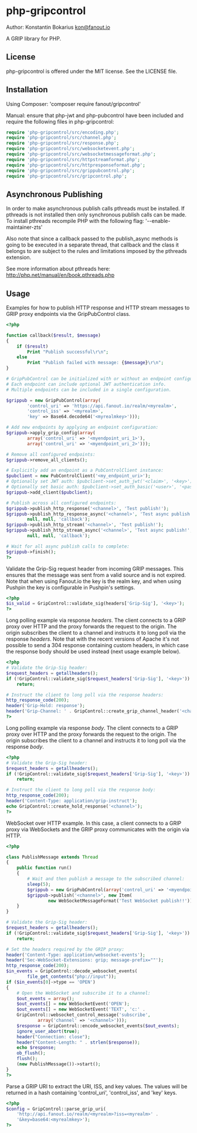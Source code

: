 php-gripcontrol
================

Author: Konstantin Bokarius <kon@fanout.io>

A GRIP library for PHP.

License
-------

php-gripcontrol is offered under the MIT license. See the LICENSE file.

Installation
------------

Using Composer: 'composer require fanout/gripcontrol' 

Manual: ensure that php-jwt and php-pubcontrol have been included and require the following files in php-gripcontrol:

```PHP
require 'php-gripcontrol/src/encoding.php';
require 'php-gripcontrol/src/channel.php';
require 'php-gripcontrol/src/response.php';
require 'php-gripcontrol/src/websocketevent.php';
require 'php-gripcontrol/src/websocketmessageformat.php';
require 'php-gripcontrol/src/httpstreamformat.php';
require 'php-gripcontrol/src/httpresponseformat.php';
require 'php-gripcontrol/src/grippubcontrol.php';
require 'php-gripcontrol/src/gripcontrol.php';
```

Asynchronous Publishing
-----------------------

In order to make asynchronous publish calls pthreads must be installed. If pthreads is not installed then only synchronous publish calls can be made. To install pthreads recompile PHP with the following flag: '--enable-maintainer-zts'

Also note that since a callback passed to the publish_async methods is going to be executed in a separate thread, that callback and the class it belongs to are subject to the rules and limitations imposed by the pthreads extension.

See more information about pthreads here: http://php.net/manual/en/book.pthreads.php

Usage
-----

Examples for how to publish HTTP response and HTTP stream messages to GRIP proxy endpoints via the GripPubControl class.

```PHP
<?php

function callback($result, $message)
{
    if ($result)
        Print "Publish successful\r\n";
    else
        Print "Publish failed with message: {$message}\r\n";
}

# GripPubControl can be initialized with or without an endpoint configuration.
# Each endpoint can include optional JWT authentication info.
# Multiple endpoints can be included in a single configuration.

$grippub = new GripPubControl(array(
        'control_uri' => 'https://api.fanout.io/realm/<myrealm>',
        'control_iss' => '<myrealm>',
        'key' => Base64.decode64('<myrealmkey>')));

# Add new endpoints by applying an endpoint configuration:
$grippub->apply_grip_config(array(
        array('control_uri' => '<myendpoint_uri_1>'), 
        array('control_uri' => '<myendpoint_uri_2>')));

# Remove all configured endpoints:
$grippub->remove_all_clients();

# Explicitly add an endpoint as a PubControlClient instance:
$pubclient = new PubControlClient('<my_endpoint_uri>');
# Optionally set JWT auth: $pubclient->set_auth_jwt('<claim>', '<key>')
# Optionally set basic auth: $pubclient->set_auth_basic('<user>', '<password>')
$grippub->add_client($pubclient);

# Publish across all configured endpoints:
$grippub->publish_http_response('<channel>', 'Test publish!');
$grippub->publish_http_response_async('<channel>', 'Test async publish!',
        null, null, 'callback');
$grippub->publish_http_stream('<channel>', 'Test publish!');
$grippub->publish_http_stream_async('<channel>', 'Test async publish!',
        null, null, 'callback');

# Wait for all async publish calls to complete:
$grippub->finish();
?>
```

Validate the Grip-Sig request header from incoming GRIP messages. This ensures that the message was sent from a valid source and is not expired. Note that when using Fanout.io the key is the realm key, and when using Pushpin the key is configurable in Pushpin's settings.

```PHP
<?php
$is_valid = GripControl::validate_sig(headers['Grip-Sig'], '<key>');
?>
```

Long polling example via response _headers_. The client connects to a GRIP proxy over HTTP and the proxy forwards the request to the origin. The origin subscribes the client to a channel and instructs it to long poll via the response _headers_. Note that with the recent versions of Apache it's not possible to send a 304 response containing custom headers, in which case the response body should be used instead (next usage example below).

```PHP
<?php
# Validate the Grip-Sig header:
$request_headers = getallheaders();
if (!GripControl::validate_sig($request_headers['Grip-Sig'], '<key>'))
    return;

# Instruct the client to long poll via the response headers:
http_response_code(200);
header('Grip-Hold: response');
header('Grip-Channel: ' . GripControl::create_grip_channel_header('<channel>'));
?>
```

Long polling example via response _body_. The client connects to a GRIP proxy over HTTP and the proxy forwards the request to the origin. The origin subscribes the client to a channel and instructs it to long poll via the response _body_.

```PHP
<?php
# Validate the Grip-Sig header:
$request_headers = getallheaders();
if (!GripControl::validate_sig($request_headers['Grip-Sig'], '<key>'))
    return;

# Instruct the client to long poll via the response body:
http_response_code(200);
header('Content-Type: application/grip-instruct');
echo GripControl::create_hold_response('<channel>');
?>
```

WebSocket over HTTP example. In this case, a client connects to a GRIP proxy via WebSockets and the GRIP proxy communicates with the origin via HTTP.

```PHP
<?php

class PublishMessage extends Thread
{
    public function run()
    {
        # Wait and then publish a message to the subscribed channel:
        sleep(5);
        $grippub = new GripPubControl(array('control_uri' => '<myendpoint>'));
        $grippub->publish('<channel>', new Item(
                new WebSocketMessageFormat('Test WebSocket publish!!')));
    }
}

# Validate the Grip-Sig header:
$request_headers = getallheaders();
if (!GripControl::validate_sig($request_headers['Grip-Sig'], '<key>'))
    return;

# Set the headers required by the GRIP proxy:
header('Content-Type: application/websocket-events');
header('Sec-WebSocket-Extensions: grip; message-prefix=""');
http_response_code(200);
$in_events = GripControl::decode_websocket_events(
        file_get_contents("php://input"));
if ($in_events[0]->type == 'OPEN')
{
    # Open the WebSocket and subscribe it to a channel:
    $out_events = array();
    $out_events[] = new WebSocketEvent('OPEN');
    $out_events[] = new WebSocketEvent('TEXT', 'c:' .
    GripControl::websocket_control_message('subscribe',
            array('channel' => '<channel>')));
    $response = GripControl::encode_websocket_events($out_events);
    ignore_user_abort(true);
    header("Connection: close");
    header("Content-Length: " . strlen($response));
    echo $response;
    ob_flush();
    flush();
    (new PublishMessage())->start();
}
?>
```

Parse a GRIP URI to extract the URI, ISS, and key values. The values will be returned in a hash containing 'control_uri', 'control_iss', and 'key' keys.

```PHP
<?php
$config = GripControl::parse_grip_uri(
    'http://api.fanout.io/realm/<myrealm>?iss=<myrealm>' .
    '&key=base64:<myrealmkey>');
?>
```
